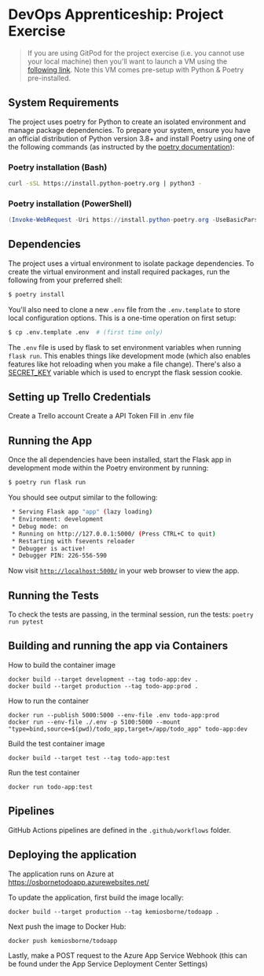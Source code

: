 # DevOps Apprenticeship: Project Exercise

> If you are using GitPod for the project exercise (i.e. you cannot use your local machine) then you'll want to launch a VM using the [following link](https://gitpod.io/#https://github.com/CorndelWithSoftwire/DevOps-Course-Starter). Note this VM comes pre-setup with Python & Poetry pre-installed.

## System Requirements

The project uses poetry for Python to create an isolated environment and manage package dependencies. To prepare your system, ensure you have an official distribution of Python version 3.8+ and install Poetry using one of the following commands (as instructed by the [poetry documentation](https://python-poetry.org/docs/#system-requirements)):

### Poetry installation (Bash)

```bash
curl -sSL https://install.python-poetry.org | python3 -
```

### Poetry installation (PowerShell)

```powershell
(Invoke-WebRequest -Uri https://install.python-poetry.org -UseBasicParsing).Content | py -
```

## Dependencies

The project uses a virtual environment to isolate package dependencies. To create the virtual environment and install required packages, run the following from your preferred shell:

```bash
$ poetry install
```

You'll also need to clone a new `.env` file from the `.env.template` to store local configuration options. This is a one-time operation on first setup:

```bash
$ cp .env.template .env  # (first time only)
```

The `.env` file is used by flask to set environment variables when running `flask run`. This enables things like development mode (which also enables features like hot reloading when you make a file change). There's also a [SECRET_KEY](https://flask.palletsprojects.com/en/1.1.x/config/#SECRET_KEY) variable which is used to encrypt the flask session cookie.


## Setting up Trello Credentials
Create a Trello account
Create a API Token 
Fill in .env file




## Running the App

Once the all dependencies have been installed, start the Flask app in development mode within the Poetry environment by running:
```bash
$ poetry run flask run
```

You should see output similar to the following:
```bash
 * Serving Flask app "app" (lazy loading)
 * Environment: development
 * Debug mode: on
 * Running on http://127.0.0.1:5000/ (Press CTRL+C to quit)
 * Restarting with fsevents reloader
 * Debugger is active!
 * Debugger PIN: 226-556-590
```
Now visit [`http://localhost:5000/`](http://localhost:5000/) in your web browser to view the app.

## Running the Tests
To check the tests are passing, 
in the terminal session, run the tests: `poetry run pytest`

## Building and running the app via Containers
How to build the container image
```
docker build --target development --tag todo-app:dev .
docker build --target production --tag todo-app:prod .
```

How to run the container
```
docker run --publish 5000:5000 --env-file .env todo-app:prod
docker run --env-file ./.env -p 5100:5000 --mount "type=bind,source=$(pwd)/todo_app,target=/app/todo_app" todo-app:dev
```

Build the test container image
 
```
docker build --target test --tag todo-app:test
```

Run the test container 

```
docker run todo-app:test
```

## Pipelines

GitHub Actions pipelines are defined in the `.github/workflows` folder.

## Deploying the application

The application runs on Azure at https://osbornetodoapp.azurewebsites.net/

To update the application, first build the image locally:

```
docker build --target production --tag kemiosborne/todoapp .
```

Next push the image to Docker Hub:
```
docker push kemiosborne/todoapp
```

Lastly, make a POST request to the Azure App Service Webhook (this can be found under the App Service Deployment Center Settings)